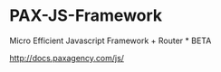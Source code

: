 # PAX-JS-Framework
Micro Efficient Javascript Framework + Router * BETA

http://docs.paxagency.com/js/



